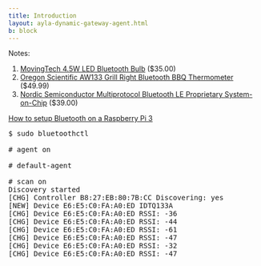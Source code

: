```yaml
---
title: Introduction
layout: ayla-dynamic-gateway-agent.html
b: block
---
```


Notes:

1. [MovingTech 4.5W LED Bluetooth Bulb](https://www.amazon.com/gp/product/B01A5JX7BO) ($35.00)
1. [Oregon Scientific AW133 Grill Right Bluetooth BBQ Thermometer](https://www.amazon.com/Oregon-Scientific-AW133-Bluetooth-%20Thermometer/dp/B00JFSW0AQ) ($49.99)
1. [Nordic Semiconductor Multiprotocol Bluetooth LE Proprietary System-on-Chip](https://www.digikey.com/product-detail/en/nordic-semiconductor-asa/NRF52-%20DK/1490-1053-ND/5773879) ($39.00)

[How to setup Bluetooth on a Raspberry Pi 3](https://www.cnet.com/how-to/how-to-setup-bluetooth-on-a-raspberry-pi-3/)

<pre>
$ sudo bluetoothctl

# agent on

# default-agent

# scan on
Discovery started
[CHG] Controller B8:27:EB:80:7B:CC Discovering: yes
[NEW] Device E6:E5:C0:FA:A0:ED IDTQ133A
[CHG] Device E6:E5:C0:FA:A0:ED RSSI: -36
[CHG] Device E6:E5:C0:FA:A0:ED RSSI: -44
[CHG] Device E6:E5:C0:FA:A0:ED RSSI: -61
[CHG] Device E6:E5:C0:FA:A0:ED RSSI: -47
[CHG] Device E6:E5:C0:FA:A0:ED RSSI: -32
[CHG] Device E6:E5:C0:FA:A0:ED RSSI: -47
</pre>